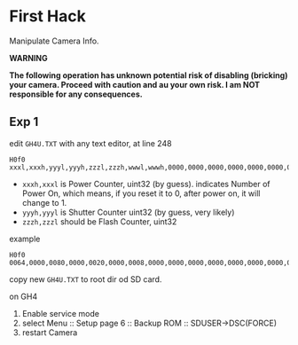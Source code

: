 # First Hack

Manipulate Camera Info.

**WARNING**

**The following operation has unknown potential risk of disabling (bricking) your camera. Proceed with caution and au your own risk. I am NOT responsible for any consequences.**

## Exp 1

edit `GH4U.TXT` with any text editor, at line 248

```
H0f0 xxxl,xxxh,yyyl,yyyh,zzzl,zzzh,wwwl,wwwh,0000,0000,0000,0000,0000,0000,0000,0000,
```

- `xxxh,xxxl` is Power Counter, uint32 (by guess).
 indicates Number of Power On, which means, if you reset it to 0, after power on, it will change to 1.
- `yyyh,yyyl` is Shutter Counter uint32 (by guess, very likely)
- `zzzh,zzzl` should be Flash Counter, uint32

example
```
H0f0 0064,0000,0080,0000,0020,0000,0008,0000,0000,0000,0000,0000,0000,0000,0000,0000,
```
copy new `GH4U.TXT` to root dir od SD card.

on GH4

1. Enable service mode
2. select Menu :: Setup page 6 :: Backup ROM :: SDUSER->DSC(FORCE)
3. restart Camera
